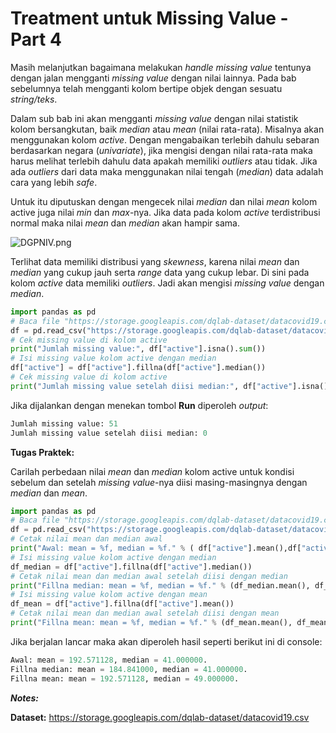 # Treatment untuk Missing Value - Part 4

Masih melanjutkan bagaimana melakukan _handle missing value_ tentunya dengan jalan mengganti _missing value_ dengan nilai lainnya. Pada bab sebelumnya telah mengganti kolom bertipe objek dengan sesuatu _string/teks_.

Dalam sub bab ini akan mengganti _missing value_ dengan nilai statistik kolom bersangkutan, baik _median_ atau _mean_ (nilai rata-rata). Misalnya akan menggunakan kolom _active_. Dengan mengabaikan terlebih dahulu sebaran berdasarkan negara (_univariate_), jika mengisi dengan nilai rata-rata maka harus melihat terlebih dahulu data apakah memiliki _outliers_ atau tidak. Jika ada _outliers_ dari data maka menggunakan nilai tengah (_median_) data adalah cara yang lebih _safe_.

Untuk itu diputuskan dengan mengecek nilai _median_ dan nilai _mean_ kolom active juga nilai _min_ dan _max_-nya. Jika data pada kolom _active_ terdistribusi normal maka nilai _mean_ dan _median_ akan hampir sama.

![DGPNIV.png](https://iili.io/DGPNIV.png)

Terlihat data memiliki distribusi yang _skewness_, karena nilai _mean_ dan _median_ yang cukup jauh serta _range_ data yang cukup lebar. Di sini pada kolom _active_ data memiliki _outliers_. Jadi akan mengisi _missing value_ dengan _median_.

```python
import pandas as pd
# Baca file "https://storage.googleapis.com/dqlab-dataset/datacovid19.csv"
df = pd.read_csv("https://storage.googleapis.com/dqlab-dataset/datacovid19.csv")
# Cek missing value di kolom active
print("Jumlah missing value:", df["active"].isna().sum())
# Isi missing value kolom active dengan median
df["active"] = df["active"].fillna(df["active"].median())
# Cek missing value di kolom active
print("Jumlah missing value setelah diisi median:", df["active"].isna().sum())
```

Jika dijalankan dengan menekan tombol **Run** diperoleh _output_:
```python
Jumlah missing value: 51
Jumlah missing value setelah diisi median: 0
```

**Tugas Praktek:**

Carilah perbedaan nilai _mean_ dan _median_ kolom active untuk kondisi sebelum dan setelah _missing value_-nya diisi masing-masingnya dengan _median_ dan _mean_.

```python
import pandas as pd
# Baca file "https://storage.googleapis.com/dqlab-dataset/datacovid19.csv"
df = pd.read_csv("https://storage.googleapis.com/dqlab-dataset/datacovid19.csv")
# Cetak nilai mean dan median awal 
print("Awal: mean = %f, median = %f." % ( df["active"].mean(),df["active"].median()))
# Isi missing value kolom active dengan median
df_median = df["active"].fillna(df["active"].median())
# Cetak nilai mean dan median awal setelah diisi dengan median
print("Fillna median: mean = %f, median = %f." % (df_median.mean(), df_median.median()))
# Isi missing value kolom active dengan mean
df_mean = df["active"].fillna(df["active"].mean())
# Cetak nilai mean dan median awal setelah diisi dengan mean
print("Fillna mean: mean = %f, median = %f." % (df_mean.mean(), df_mean.median()))
```

Jika berjalan lancar maka akan diperoleh hasil seperti berikut ini di console:
```python
Awal: mean = 192.571128, median = 41.000000.
Fillna median: mean = 184.841000, median = 41.000000.
Fillna mean: mean = 192.571128, median = 49.000000.
```

_**Notes:**_

**Dataset:** https://storage.googleapis.com/dqlab-dataset/datacovid19.csv
